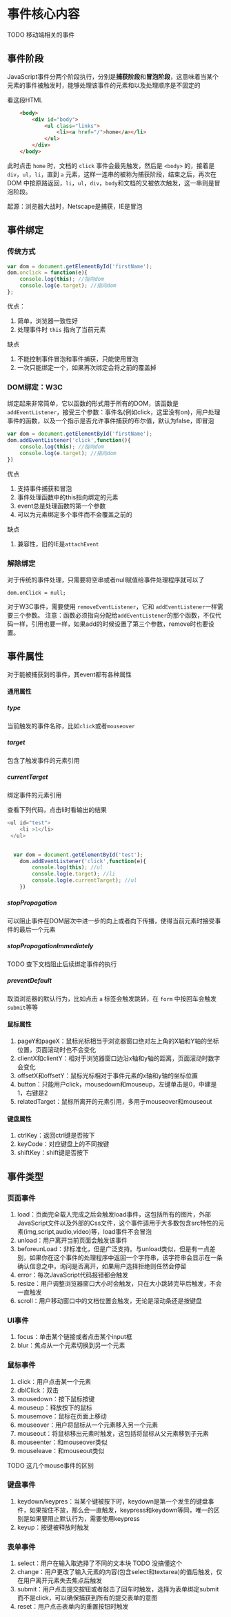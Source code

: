 # 事件核心内容
TODO 移动端相关的事件
## 事件阶段
JavaScript事件分两个阶段执行，分别是**捕获阶段**和**冒泡阶段**，这意味着当某个元素的事件被触发时，能够处理该事件的元素和以及处理顺序是不固定的

看这段HTML

``` HTML
	<body>
		<div id="body">
			<ul class="links">
				<li><a href="/">home</a></li>
			</ul>
		</div>
	</body>
```

此时点击 `home` 时，文档的 `click` 事件会最先触发，然后是 `<body>` 的，接着是 `div`，`ul`，`li`，直到 `a` 元素，这样一连串的被称为捕获阶段，结束之后，再次在 DOM 中按原路返回，`li`，`ul`，`div`，`body`和文档的又被依次触发，这一串则是冒泡阶段。

起源：浏览器大战时，Netscape是捕获，IE是冒泡

## 事件绑定
### 传统方式

``` JavaScript
var dom = document.getElementById('firstName');
dom.onclick = function(e){
	console.log(this); //指向dom
	console.log(e.target); //指向dom
};
```

优点：
1. 简单，浏览器一致性好
2. 处理事件时 `this` 指向了当前元素

缺点
1. 不能控制事件冒泡和事件捕获，只能使用冒泡
2. 一次只能绑定一个，如果再次绑定会将之前的覆盖掉

### DOM绑定：W3C
绑定起来非常简单，它以函数的形式用于所有的DOM，该函数是 `addEventListener`，接受三个参数：事件名(例如click，这里没有on)，用户处理事件的函数，以及一个指示是否允许事件捕获的布尔值，默认为false，即冒泡


``` JavaScript
var dom = document.getElementById('firstName');
dom.addEventListener('click',function(){
	console.log(this); //指向dom
	console.log(e.target); //指向dom
})
```
优点
1. 支持事件捕获和冒泡
2. 事件处理函数中的this指向绑定的元素
3. event总是处理函数的第一个参数
4. 可以为元素绑定多个事件而不会覆盖之前的

缺点
1. 兼容性，旧的IE是`attachEvent`

### 解除绑定
对于传统的事件处理，只需要将空串或者null赋值给事件处理程序就可以了

```
dom.onClick = null;
```

对于W3C事件，需要使用 `removeEventListener`，它和 `addEventListener`一样需要三个参数。
注意：函数必须指向分配给`addEventListener`的那个函数，不仅代码一样，引用也要一样，如果add的时候设置了第三个参数，remove时也要设置。

## 事件属性
对于能被捕获到的事件，其event都有各种属性
#### 通用属性
##### type
当前触发的事件名称，比如`click`或者`mouseover`
##### target
包含了触发事件的元素引用
##### currentTarget
绑定事件的元素引用

查看下列代码，点击li时看输出的结果

``` JavaScript
<ul id="test">
    <li >1</li>
 </ul>
 

  var dom = document.getElementById('test');
    dom.addEventListener('click',function(e){
        console.log(this); //ul
        console.log(e.target); //li
        console.log(e.currentTarget); //ul
    })
```
##### stopPropagation
可以阻止事件在DOM层次中进一步的向上或者向下传播，使得当前元素时接受事件的最后一个元素
##### stopPropagationImmediately
TODO 查下文档阻止后续绑定事件的执行
##### preventDefault
取消浏览器的默认行为，比如点击 `a` 标签会触发跳转，在 `form` 中按回车会触发 `submit`等等

#### 鼠标属性
1. pageY和pageX：鼠标光标相当于浏览器窗口绝对左上角的X轴和Y轴的坐标位置，页面滚动时也不会变化
2. clientX和clientY：相对于浏览器窗口边沿x轴和y轴的距离，页面滚动时数字会变化
3. offsetX和offsetY：鼠标光标相对于事件元素的x轴和y轴的坐标位置
4. button：只能用户click，mousedown和mouseup，左键单击是0，中建是1，右键是2
5. relatedTarget：鼠标所离开的元素引用，多用于mouseover和mouseout

#### 键盘属性
1. ctrlKey：返回ctrl键是否按下
2. keyCode：对应键盘上的不同按键
3. shiftKey：shift键是否按下

## 事件类型
### 页面事件
1. load：页面完全载入完成之后会触发load事件，这包括所有的图片，外部JavaScript文件以及外部的Css文件，这个事件适用于大多数包含src特性的元素(img,script,audio,video)等，load事件不会冒泡
2. unload：用户离开当前页面会触发该事件
3. beforeunLoad：非标准化，但是广泛支持。与unload类似，但是有一点差别，如果你在这个事件的处理程序中返回一个字符串，该字符串会显示在一条确认信息之中，询问是否离开，如果用户选择拒绝则任然会停留
4. error：每次JavaScript代码报错都会触发
5. resize：用户调整浏览器窗口大小时会触发，只在大小跳转完毕后触发，不会一直触发
6. scroll：用户移动窗口中的文档位置会触发，无论是滚动条还是按键盘

### UI事件
1. focus：单击某个链接或者点击某个input框
2. blur：焦点从一个元素切换到另一个元素

### 鼠标事件
1. click：用户点击某一个元素
2. dblClick：双击
3. mousedown：按下鼠标按键
4. mouseup：释放按下的鼠标
5. mousemove：鼠标在页面上移动
6. mouseover：用户将鼠标从一个元素移入另一个元素
7. mouseout：将鼠标移出元素时触发，这包括将鼠标从父元素移到子元素
8. mouseenter：和mouseover类似
9. mouseleave：和mouseout类似

TODO 这几个mouse事件的区别

### 键盘事件
1. keydown/keypres：当某个键被按下时，keydown是第一个发生的键盘事件，如果按住不放，那么会一直触发，keypress和keydown等同，唯一的区别是如果要阻止默认行为，需要使用keypress
2. keyup：按键被释放时触发

### 表单事件
1. select：用户在输入取选择了不同的文本块 TODO 没搞懂这个
2. change：用户更改了输入元素的内容(包含select和textarea)的值后触发，仅在用户离开元素失去焦点后触发
3. submit：用户点击提交按钮或者敲击了回车时触发，选择为表单绑定submit而不是click，可以确保捕获到所有的提交表单的意图
4. reset：用户点击表单内的重置按钮时触发



